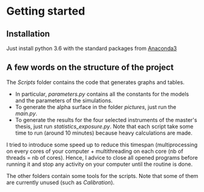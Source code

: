# Getting started

## Installation
Just install python 3.6 with the standard packages from [Anaconda3](https://www.continuum.io/downloads)

## A few words on the structure of the project

The *Scripts* folder contains the code that generates graphs and tables. 
* In particular, *parameters.py* contains all the constants for the models and the parameters of the simulations. 
* To generate the alpha surface in the folder *pictures*, just run the *main.py*. 
* To generate the results for the four selected instruments of the master's thesis, just run *statistics_exposure.py*. Note that each script take some time to run (around 10 minutes) because heavy calculations are made. 

I tried to introduce some speed up to reduce this timespan (multiprocessing on every cores of your computer + multithreading on each core (nb of threads = nb of cores).  Hence, I advice to close all opened programs before running it and stop any activity on your computer until the routine is done.

The other folders contain some tools for the scripts. Note that some of them are currently unused (such as *Calibration*).


